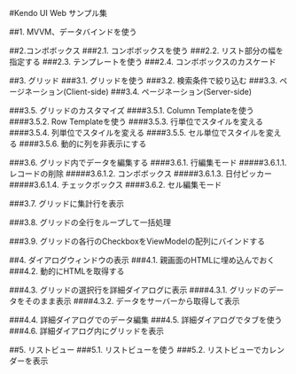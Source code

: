 #Kendo UI Web サンプル集

##1. MVVM、データバインドを使う

##2.コンボボックス
###2.1. コンボボックスを使う
###2.2. リスト部分の幅を指定する
###2.3. テンプレートを使う
###2.4. コンボボックスのカスケード

##3. グリッド
###3.1. グリッドを使う
###3.2. 検索条件で絞り込む
###3.3. ページネーション(Client-side)
###3.4. ページネーション(Server-side)

###3.5. グリッドのカスタマイズ
####3.5.1. Column Templateを使う
####3.5.2. Row Templateを使う
####3.5.3. 行単位でスタイルを変える
####3.5.4. 列単位でスタイルを変える
####3.5.5. セル単位でスタイルを変える
####3.5.6. 動的に列を非表示にする

###3.6. グリッド内でデータを編集する
####3.6.1. 行編集モード
#####3.6.1.1. レコードの削除
#####3.6.1.2. コンボボックス
#####3.6.1.3. 日付ピッカー
#####3.6.1.4. チェックボックス
####3.6.2. セル編集モード

###3.7. グリッドに集計行を表示

###3.8. グリッドの全行をループして一括処理

###3.9. グリッドの各行のCheckboxをViewModelの配列にバインドする


##4. ダイアログウィンドウの表示
###4.1. 親画面のHTMLに埋め込んでおく
###4.2. 動的にHTMLを取得する

###4.3. グリッドの選択行を詳細ダイアログに表示
####4.3.1. グリッドのデータをそのまま表示
####4.3.2. データをサーバーから取得して表示

###4.4. 詳細ダイアログでのデータ編集
###4.5. 詳細ダイアログでタブを使う
###4.6. 詳細ダイアログ内にグリッドを表示

##5. リストビュー
###5.1. リストビューを使う
###5.2. リストビューでカレンダーを表示


 